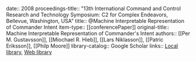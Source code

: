 date:: 2008
proceedings-title:: "13th International Command and Control Research and Technology Symposium: C2 for Complex Endeavors, Bellevue, Washington, USA"
title:: @Machine Interpretable Representation of Commander Intent
item-type:: [[conferencePaper]]
original-title:: Machine Interpretable Representation of Commander's Intent
authors:: [[Per M. Gustavsson]], [[Miochael R. Hieb]], [[Lars Niklasson]], [[Patric Eriksson]], [[Philp Moore]]
library-catalog:: Google Scholar
links:: [Local library](zotero://select/library/items/9U2GPBHC), [Web library](https://www.zotero.org/users/6520516/items/9U2GPBHC)
